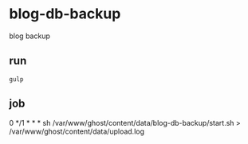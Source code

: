 # blog-db-backup

blog backup

## run

```
gulp
```

## job
0 */1 * * *  sh /var/www/ghost/content/data/blog-db-backup/start.sh > /var/www/ghost/content/data/upload.log
